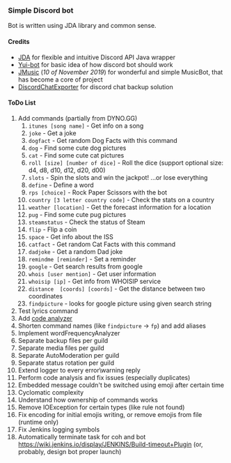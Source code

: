 ### Simple Discord bot
Bot is written using JDA library and common sense.
#### Credits
- [JDA](https://github.com/DV8FromTheWorld/JDA) for flexible and intuitive Discord API Java wrapper
- [Yui-bot](https://github.com/DV8FromTheWorld/Yui) for basic idea of how discord bot should work
- [JMusic](https://github.com/jagrosh/MusicBot) (_10 of November 2019_) for wonderful and simple MusicBot, that has become a core of project
- [DiscordChatExporter](https://github.com/Tyrrrz/DiscordChatExporter/releases) for discord chat backup solution
#### ToDo List
1. Add commands (partially from DYNO.GG)
   1. `itunes [song name]` - Get info on a song
   3. `joke` - Get a joke
   4. `dogfact` - Get random Dog Facts with this command
   5. `dog` - Find some cute dog pictures
   6. `cat` - Find some cute cat pictures
   7. `roll [size] [number of dice]` - Roll the dice (support optional size: d4, d8, d10, d12, d20, d00)
   8. `slots` - Spin the slots and win the jackpot! ...or lose everything
   9. `define` - Define a word
   10. `rps [choice]` - Rock Paper Scissors with the bot
   11. `country [3 letter country code]` - Check the stats on a country
   12. `weather [location]` - Get the forecast information for a location
   13. `pug` - Find some cute pug pictures
   14. `steamstatus` - Check the status of Steam
   15. `flip` - Flip a coin
   16. `space` - Get info about the ISS
   17. `catfact` - Get random Cat Facts with this command
   18. `dadjoke` - Get a random Dad joke
   19. `remindme [reminder]` - Set a reminder
   20. `google` - Get search results from google
   21. `whois [user mention]` - Get user information
   22. `whoisip [ip]` - Get info from WHOISIP service
   23. `distance  [coords] [coords]` - Get the distance between two coordinates
   26. `findpicture` - looks for google picture using given search string
7. Test lyrics command
8. Add [code analyzer](https://dzone.com/articles/intellij-idea-finds-bugs)
13. Shorten command names (like `findpicture` -> `fp`) and add aliases
14. Implement wordFrequencyAnalyzer
16. Separate backup files per guild
17. Separate media files per guild
18. Separate AutoModeration per guild
19. Separate status rotation per guild
20. Extend logger to every error\warning reply
23. Perform code analysis and fix issues (especially duplicates)
24. Embedded message couldn't be switched using emoji after certain time
27. Cyclomatic complexity
29. Understand how ownership of commands works
31. Remove IOException for certain types (like rule not found)
32. Fix encoding for initial emojis writing, or remove emojis from file (runtime only)
33. Fix Jenkins logging symbols
34. Automatically terminate task for coh and bot https://wiki.jenkins.io/display/JENKINS/Build-timeout+Plugin (or, probably, design bot proper launch)
